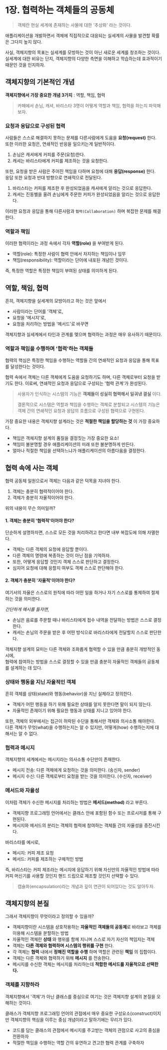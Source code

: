 # 1장. 협력하는 객체들의 공동체

> 객체란 현실 세계에 존재하는 사물에 대한 '추상화' 라는 것이다.

애플리케이션을 개발하면서 객체에 직접적으로 대응되는 실세계의 사물을 발견할 확률은 그다지 높지 않다.

사실, 객체지향의 목표는 실세계를 모방하는 것이 아닌 새로운 세계를 창조하는 것이다. 실세계에 대한 비유는 단지, 객체지향의 다양한 측면을 이해하고 학습하는데 효과적이기 때문인 것을 인지하자.

## 객체지향의 기본적인 개념

**객체지향에서 가장 중요한 개념 3가지** : 역할, 책임, 협력

> 카페에서 손님, 캐셔, 바리스타 3명이 어떻게 역할과 책임, 협력을 하는지 파악해보자.

### 요청과 응답으로 구성된 협력

사람들은 스스로 해결하지 못하는 문제를 다른사람에게 도움을 **요청(request)** 한다.  
또한 이러한 요청은, 연쇄적인 반응을 일으키는게 일반적이다.

1. 손님은 캐셔에게 커피를 주문(요청)한다.
2. 캐셔는 바리스타에게 커피를 제조하는 것을 요청한다.

또한, 요청을 받은 사람은 주어진 책임을 다하며 요청에 대해 **응답(response)** 한다.  
응답 또한 요청과 반대 방향으로 연쇄적으로 전달된다.

1. 바리스타는 커피를 제조한 후 완성되었음을 캐셔에게 알리는 것으로 응답한다.
2. 캐셔는 진동벨을 울려 손님에게 주문한 커피가 완성되었음을 알리는 것으로 응답한다.

이러한 요청과 응답을 통해 다른사람과 `협력(Collaboration)` 하며 복잡한 문제를 해결한다.

### 역할과 책임

이러한 협력이라는 과정 속에서 각자 **역할(role)** 을 부여받게 된다.

- 역할(role): 특정한 사람이 협력 안에서 차지하는 책임이나 임무
- 책임(responsibility): 역할이라는 단어에 내포된 개념인 것이다.

즉, 특정한 역할은 특정한 책임이 부여된 상태를 의미하게 된다.

## 역할, 책임, 협력

흔히, 객체지향을 실세계의 모방이라고 하는 것은 앞에서

- 사람이라는 단어를 '객체'로,
- 요청을 '메시지'로,
- 요청을 처리하는 방법을 '메서드'로 바꾸면

객체지향과 실세계에서 타인과 관계를 맺으며 협력하는 과정은 매우 유사하기 때문이다.

### 역할과 책임을 수행하며 '협력'하는 객체들

협력의 핵심은 특정한 책임을 수행하는 역할들 간의 연쇄적인 요청과 응답을 통해 목표를 달성한다는 것이다.

협력 속에서 객체는 다른 객체에게 도움을 요청하기도 하며, 다른 객체로부터 요청을 받기도 한다.
이로써, 연쇄적인 요청과 응답으로 구성되는 '협력 관계'가 완성된다.

> 사용자가 인식하는 시스템의 기능은 **객체들이 성실히 협력해서 일궈낸 결실** 이다.
>
> 결론적으로 시스템은 역할과 책임을 수행하는 객체로 분할되고 시스템의 기능은 객체 간의 연쇄적인 요청과 응답의 흐름으로 구성된 협력으로 구현된다.

가장 중요한 내용은 객체지향 설계라는 것은 **적절한 책임을 할당하는 것** 이 가장 중요하다.

- 책임은 객체지향 설계의 품질을 결정짓는 가장 중요한 요소!
- 책임이 불분명할 경우 애플리케이션의 미래 또한 불분명하게 만든다.
- 얼마나 적절한 책임을 선택하느냐가 애플리케이션의 아름다움을 결정한다.

## 협력 속에 사는 객체

협력 공동체 일원으로서 객체는 다음과 같은 덕목을 지녀야 한다.

1. 객체는 충분히 협력적이어야 한다.
2. 객체가 충분히 자율적이어야 한다.

위의 내용이 무슨 의미일까?

#### 1. 객체는 충분히 '협력적'이어야 한다?

단순하게 설명하자면, 스스로 모든 것을 처리하려고 한다면 내부 복잡도에 의해 자멸한다.

- 객체는 다른 객체의 요청에 응답할 뿐이다.
- 다른 객체의 명령에 복종하는 것이 아닌 점을 기억하자.
- 또한, 어떻게 응답할 것인지 객체 스스로 판단하고 결정한다.
- 심지어 요청에 대해 응할지 여부도 객체 스스로 판단해야 한다.

#### 2. 객체가 충분히 '자율적'이어야 한다?

여기서의 자율은 스스로의 원칙에 따라 어떤 일을 하거나 자기 스스로를 통제하여 절제하는 것을 의미한다.

_간단하게 예시를 들자면,_

- 손님은 음료를 주문할 때나 바리스타에게 접수 내역을 전달하는 방법은 스스로 결정한다.
- 캐셔는 손님의 주문을 받은 후 어떤 방식으로 바리스타에게 전달할지 스스로 판단한다.

객체지향 설계의 묘미는 다른 객체와 조화롭게 협력할 수 있을 만큼 충분히 개방적인 동시에,  
협력에 참여하는 방법을 스스로 결정할 수 있을 만큼 충분히 자율적인 객체들의 공동체를 설계하는 데 있다.

### 상태와 행동을 지닌 자율적인 객체

흔히 객체를 상태(state)와 행동(behavior)을 지닌 실체라고 정의한다.

- 객체가 어떤 행동을 하기 위해 필요한 상태를 알지 못한다면 말이 되지 않는다.
- 자율적인 존재이기 위해 필요한 행동과 상태를 지니고 있어야 한다.

또한, 객체의 외부에서는 접근이 허락된 수단을 통해서만 객체와 의사소통 해야한다.  
다른 객체가 무엇(what)을 수행하는지는 알 수 있지만, 어떻게(how) 수행하는지에 대해서는 알 수 없다.

### 협력과 메시지

객체지향의 세계에서는 메시지라는 의사소통 수단만이 존재한다.

- 메시지 전송: 다른 객체에게 요청하는 것을 의미한다. (송신자, sender)
- 메시지 수신: 다른 객체로부터 요청을 받는 것을 의미한다. (수신자, receiver)

### 메서드와 자율성

이처럼 객체가 수신한 메시지를 처리하는 방법은 **메서드(method)** 라고 부른다.

- 객체지향 프로그래밍 언어에서는 클래스 안에 포함된 함수 또는 프로시저를 통해 구현된다.
- 메시지와 메서드의 분리는 객체의 협력에 참여하는 객체들 간의 자율성을 증진시킨다.

바리스타를 예시로,

- 메시지: 커피 제조 요청
- 메서드: 커피를 제조하는 구체적인 방법

즉, 바리스타는 커피 제조라는 메시지에 응답하기 위해 자신만의 자율적인 방법에 따라 커피 머신기를 사용할 것인지 핸드 드립으로 제조할 것인지 선택할 수 있다.

> 캡슐화(encapsulation)라는 개념과 깊이 연관이 되어있다는 것도 알아두자.

## 객체지향의 본질

그래서 객체지향이 무엇이라고 정의할 수 있을까?

- 객체지향이란 시스템을 상호작용하는 **자율적인 객체들의 공동체**로 바라보고 객체를 이용해 시스템을 분할하는 방법
- 자율적인 객체란 **상태** 와 행위를 함께 지니며 스스로 자기 자신의 책임지는 객체
- 객체는 **다른 객체와 협력하며 시스템의 행위를 구현** 한다.
- 각 객체는 **협력** 내에서 **정해진 역할을 수행** 하며 역할은 관련된 **책임** 의 집합이다.
- 객체는 다른 객체와 협력하기 위해 **메시지** 를 전송한다.
- 메시지를 수신한 객체는 메시지를 처리하는데 **적합한 메서드를 자율적으로 선택한다.**

### 객체를 지향하라

객체지향에서 '객체'가 아닌 클래스를 중심으로 여기는 것은 객체지향 설계의 본질을 오해하는 것이다.

클래스가 객체지향 프로그래밍 언어의 관점에서 매우 중요한 구성요소(construct)이지만 객체지향의 핵심을 이루는 중심 개념이라고 말하기에는 무리가 있다.

- 코드를 담는 클래스의 관점에서 메시지를 주고받는 객체의 관점으로 사고의 중심을 전환하자
- 적절한 책임을 수행하는 역할 간의 유연하고 견고한 협력 관계를 구축하자
